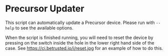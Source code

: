 # Precursor Updater

This script can automatically update a Precursor device. Please run with `--help` to see
the available options. 

When the script is finished running, you will need to reset the device by pressing on the
switch inside the hole in the lower right hand side of the case. See https://ci.betrusted.io/i/reset.jpg
for an example of how to do this.
